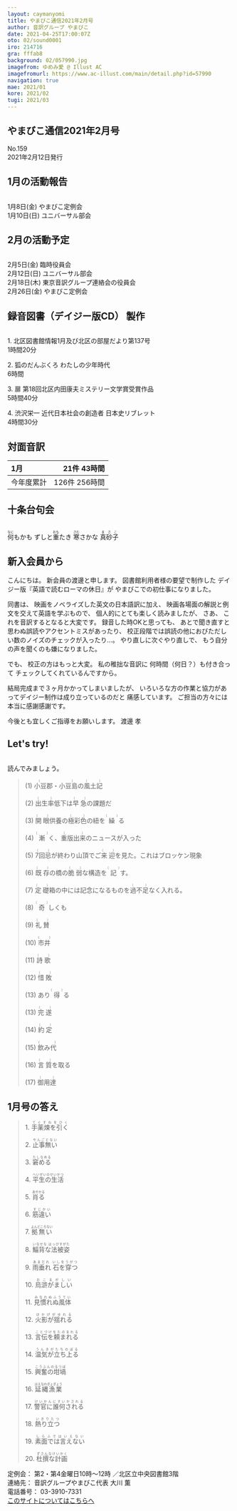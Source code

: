 ```yaml
---
layout: caymanyomi
title: やまびこ通信2021年2月号
author: 音訳グループ やまびこ
date: 2021-04-25T17:00:07Z
oto: 02/sound0001
iro: 214716
gra: fffab8
background: 02/057990.jpg
imagefrom: ゆめみ愛 @ Illust AC
imagefromurl: https://www.ac-illust.com/main/detail.php?id=57990
navigation: true
mae: 2021/01
kore: 2021/02
tugi: 2021/03
---
```

   


## <span data-dur="4.099" data-begin="2.750" id="xmri_0001">やまびこ通信2021年2月号</span>

<span data-dur="2.471" data-begin="6.849" id="xmri_0002">No.159</span>  
<span data-dur="4.686" data-begin="9.320" id="xmri_0003">2021年2月12日発行</span>


## <span data-dur="3.372" data-begin="18.565" id="xmri_0006">1月の活動報告</span>

<img class="migi" src="media/02/cut1.png" alt="" />


<span data-dur="2.027" data-begin="21.937" id="xmri_0007">1月8日(金)</span>
<span data-dur="2.602" data-begin="23.964" id="xmri_0008">やまびこ定例会</span>  
<span data-dur="2.06" data-begin="26.566" id="xmri_0009">1月10日(日)</span>
<span data-dur="3.204" data-begin="28.626" id="xmri_000A">ユニバーサル部会</span>

## <span data-dur="3.156" data-begin="31.830" id="xmri_000B">2月の活動予定</span>

<img class="migi" src="media/02/cut2.png" alt="" />


<span data-dur="1.917" data-begin="34.986" id="xmri_000C">2月5日(金)</span>
<span data-dur="2.472" data-begin="36.903" id="xmri_000D">臨時役員会</span>  
<span data-dur="2.224" data-begin="39.375" id="xmri_000E">2月12日(日)</span>
<span data-dur="2.504" data-begin="41.599" id="xmri_000F">ユニバーサル部会</span>  
<span data-dur="2.368" data-begin="44.103" id="xmri_0010">2月18日(木)</span>
<span data-dur="4.151" data-begin="46.471" id="xmri_0011">東京音訳グループ連絡会の役員会</span>  
<span data-dur="2.389" data-begin="50.622" id="xmri_0012">2月26日(金)</span>
<span data-dur="4.003" data-begin="53.011" id="xmri_0013">やまびこ定例会</span>

## <span data-dur="4.731" data-begin="57.014" id="xmri_0014">録音図書（デイジー版CD） 製作</span>

<img class="migi" src="media/02/cut3.png" alt="" />



<span data-dur="0.816" data-begin="63.306" id="xmri_0016">1.</span>
<span data-dur="5.883" data-begin="64.122" id="xmri_0017">北区図書館情報1月及び北区の部屋だより第137号</span>  
<span data-dur="2.593" data-begin="70.005" id="xmri_0018">1時間20分</span>

<span data-dur="0.704" data-begin="72.598" id="xmri_0019">2.</span>
<span data-dur="3.1" data-begin="73.302" id="xmri_001A">狐のだんぶくろ わたしの少年時代</span>  
<span data-dur="2.04" data-begin="76.402" id="xmri_001B">6時間</span>

<span data-dur="0.871" data-begin="78.442" id="xmri_001C">3.</span>
<span data-dur="5.704" data-begin="79.313" id="xmri_001D">扉 第18回北区内田康夫ミステリー文学賞受賞作品</span>  
<span data-dur="2.61" data-begin="85.017" id="xmri_001E">5時間40分</span>

<span data-dur="0.797" data-begin="87.627" id="xmri_001F">4.</span>
<span data-dur="4.978" data-begin="88.424" id="xmri_0020">渋沢栄一 近代日本社会の創造者 日本史リブレット</span>  
<span data-dur="3.343" data-begin="93.402" id="xmri_0021">4時間30分</span>

## <span data-dur="2.665" data-begin="96.745" id="xmri_0022">対面音訳</span>

<span data-dur="1.12" data-begin="99.410" id="xmri_0023">1月</span>|<span data-dur="2.506" data-begin="100.530" id="xmri_0024">21件 43時間</span>
|:---|---:|
<span data-dur="1.59" data-begin="103.036" id="xmri_0025">今年度累計</span>|<span data-dur="4.286" data-begin="104.626" id="xmri_0026">126件 256時間</span>

## <span data-dur="3.468" data-begin="108.912" id="xmri_0027">十条台句会</span>

<img class="migi" src="media/02/cut4.png" alt="" />


<span data-dur="11.467" data-begin="112.380" id="xmri_0028"><ruby>何<rt>なに</rt></ruby>もかも
ずしと<ruby>重<rt>おも</rt></ruby>たき
<ruby>寒<rt>さむ</rt></ruby>さかな</span>
<span data-dur="3.278" data-begin="123.847" id="xmri_002E" class="haigo"><ruby>真砂子<rt>まさこ</rt></ruby></span>

## <span data-dur="2.926" data-begin="127.125" id="xmri_002F">新入会員から</span>

<span data-dur="1.962" data-begin="130.051" id="xmri_0030">こんにちは。</span>
<span data-dur="3.427" data-begin="132.013" id="xmri_0031">新会員の渡邊と申します。</span>
<span data-dur="3.193" data-begin="135.440" id="xmri_0032">図書館利用者様の要望で制作した</span>
<span data-dur="3.456" data-begin="138.633" id="xmri_0033">デイジー版『英語で読むローマの休日』が</span>
<span data-dur="3.937" data-begin="142.089" id="xmri_0034">やまびこでの初仕事になりました。</span>

<span data-dur="1.121" data-begin="146.026" id="xmri_0035">同書は、</span>
<span data-dur="3.735" data-begin="147.147" id="xmri_0036">映画をノベライズした英文の日本語訳に加え、</span>
<span data-dur="4.901" data-begin="150.882" id="xmri_0037">映画各場面の解説と例文を交えて英語を学ぶもので、</span>
<span data-dur="3.271" data-begin="155.783" id="xmri_0038">個人的にとても楽しく読みましたが、</span>
<span data-dur="0.884" data-begin="159.054" id="xmri_0039">さあ、</span>
<span data-dur="3.814" data-begin="159.938" id="xmri_003A">これを音訳するとなると大変です。</span>
<span data-dur="2.665" data-begin="163.752" id="xmri_003B">録音した時OKと思っても、</span>
<span data-dur="4.523" data-begin="166.417" id="xmri_003C">あとで聞き直すと思わぬ誤読やアクセントミスがあったり、</span>
<span data-dur="6.954" data-begin="170.940" id="xmri_003D">校正段階では誤読の他におびただしい数のノイズのチェックが入ったり…。</span>
<span data-dur="2.266" data-begin="177.894" id="xmri_003E">やり直しに次ぐやり直しで、</span>
<span data-dur="4.739" data-begin="180.160" id="xmri_003F">もう自分の声を聞くのも嫌になりました。</span>

<span data-dur="0.86" data-begin="184.899" id="xmri_0040">でも、</span>
<span data-dur="3.098" data-begin="185.759" id="xmri_0041">校正の方はもっと大変。</span>
<span data-dur="2.137" data-begin="188.857" id="xmri_0042">私の稚拙な音訳に</span>
<span data-dur="3.563" data-begin="190.994" id="xmri_0043">何時間（何日？）も付き合って</span>
<span data-dur="3.502" data-begin="194.557" id="xmri_0044">チェックしてくれているんですから。</span>

<span data-dur="4.102" data-begin="198.059" id="xmri_0045">結局完成まで３ヶ月かかってしまいましたが、</span>
<span data-dur="5.671" data-begin="202.161" id="xmri_0046">いろいろな方の作業と協力があってデイジー制作は成り立っているのだと</span>
<span data-dur="2.418" data-begin="207.832" id="xmri_0047">痛感しています。</span>
<span data-dur="5.347" data-begin="210.250" id="xmri_0048">ご担当の方々には本当に感謝感謝です。</span>

<span data-dur="4.805" data-begin="215.597" id="xmri_0049">今後とも宜しくご指導をお願いします。</span>
<span data-dur="3.932" data-begin="220.402" id="xmri_004A" class="migi">渡邊 孝</span>


## <span data-dur="2.45" data-begin="224.834" id="xmri_004C">Let's try!</span>

<img class="migi" src="media/02/cut5.png" alt="" />


<span data-dur="3.486" data-begin="227.284" id="xmri_004D">読んでみましょう。</span>


<blockquote markdown="1">
(1) <ruby>小豆郡・小豆島<rt>（　　　）</rt></ruby>の<ruby>風土記<rt>（　　　）</rt></ruby>

(2) <ruby>出生率<rt>（　　　）</rt></ruby>低下は<ruby>早急<rt>（　　　）</rt></ruby>の課題だ

(3) <ruby>開眼<rt>（　　　）</rt></ruby>供養の<ruby>極彩色<rt>（　　　）</rt></ruby>の紐を<ruby>繰<rt>（　　　）</rt></ruby>る

(4) <ruby>漸<rt>（　　　）</rt></ruby>く、<ruby>重版出来<rt>（　　　）</rt></ruby>のニュースが入った

(5) <ruby>7回忌<rt>（　　　）</rt></ruby>が終わり山頂でご<ruby>来迎<rt>（　　　）</rt></ruby>を見た。これはブロッケン現象

(6) <ruby>既存<rt>（　　　）</rt></ruby>の橋の<ruby>脆弱<rt>（　　　）</rt></ruby>な構造を<ruby>記<rt>（　　　）</rt></ruby>す。

(7) <ruby>定礎<rt>（　　　）</rt></ruby>箱の中には記念になるものを<ruby>過不足<rt>（　　　）</rt></ruby>なく入れる。

(8) <ruby>奇<rt>（　　　）</rt></ruby>しくも

(9) <ruby>礼賛<rt>（　　　）</rt></ruby>

(10) <ruby>市井<rt>(　　　)</rt></ruby>

(11) <ruby>詩歌<rt>（　　　）</rt></ruby>

(12) <ruby>惜敗<rt>（　　　）</rt></ruby>

(13) あり<ruby>得<rt>（　　　）</rt></ruby>る

(13) <ruby>完遂<rt>（　　　）</rt></ruby>

(14) <ruby>約定<rt>（　　　）</rt></ruby>

(15) <ruby>飲み代<rt>(　　　)</rt></ruby>

(16) <ruby>言質<rt>（　　　）</rt></ruby>を取る

(17) <ruby>御用達<rt>（　　　）</rt></ruby>
</blockquote>
 
## <span data-dur="3.012" data-begin="234.596" id="xmri_004F">1月号の答え</span>

<blockquote markdown="1">
<span data-dur="0.815" data-begin="237.608" id="xmri_0050">1.</span>
<span data-dur="1.934" data-begin="238.423" id="xmri_0051"><ruby>手薬煉を引く<rt>てぐすねをひく</rt></ruby></span>

<span data-dur="0.704" data-begin="240.357" id="xmri_0052">2.</span>
<span data-dur="1.75" data-begin="241.061" id="xmri_0053"><ruby>止事無い<rt>やんごとない</rt></ruby></span>

<span data-dur="0.871" data-begin="242.811" id="xmri_0054">3.</span>
<span data-dur="1.63" data-begin="243.682" id="xmri_0055"><ruby>窘める<rt>たしなめる</rt></ruby></span>

<span data-dur="0.797" data-begin="245.312" id="xmri_0056">4.</span>
<span data-dur="2.227" data-begin="246.109" id="xmri_0057"><ruby>平生の生活<rt>へいぜいのせいかつ</rt></ruby></span>

<span data-dur="0.715" data-begin="248.336" id="xmri_0058">5.</span>
<span data-dur="1.51" data-begin="249.051" id="xmri_0059"><ruby>肖る<rt>あやかる</rt></ruby></span>

<span data-dur="0.859" data-begin="250.561" id="xmri_005A">6.</span>
<span data-dur="1.588" data-begin="251.420" id="xmri_005B"><ruby>筋違い<rt>すじかい</rt></ruby></span>

<span data-dur="0.828" data-begin="253.008" id="xmri_005C">7.</span>
<span data-dur="1.85" data-begin="253.836" id="xmri_005D"><ruby>拠無い<rt>よんどころない</rt></ruby></span>

<span data-dur="0.848" data-begin="255.686" id="xmri_005E">8.</span>
<span data-dur="2.28" data-begin="256.534" id="xmri_005F"><ruby>鯔背な法被姿<rt>いなせな はっぴすがた</rt></ruby></span>

<span data-dur="0.813" data-begin="258.814" id="xmri_0060">9.</span>
<span data-dur="2.481" data-begin="259.627" id="xmri_0061"><ruby>雨垂れ 石を穿つ<rt>あまだれ いしをうがつ</rt></ruby></span>

<span data-dur="0.801" data-begin="262.108" id="xmri_0062">10.</span>
<span data-dur="1.784" data-begin="262.909" id="xmri_0063"><ruby>烏滸がましい<rt>おこまがしい</rt></ruby></span>

<span data-dur="1.098" data-begin="264.693" id="xmri_0064">11.</span>
<span data-dur="2.05" data-begin="265.791" id="xmri_0065"><ruby>見慣れぬ風体<rt>みなれぬふうてい</rt></ruby></span>

<span data-dur="0.946" data-begin="267.841" id="xmri_0066">12.</span>
<span data-dur="1.913" data-begin="268.787" id="xmri_0067"><ruby>火影が揺れる<rt>ほかげがゆれる</rt></ruby></span>

<span data-dur="1.056" data-begin="270.700" id="xmri_0068">13.</span>
<span data-dur="2.225" data-begin="271.756" id="xmri_0069"><ruby>言伝を頼まれる<rt>ことづけをたのまれる</rt></ruby></span>

<span data-dur="1.005" data-begin="273.981" id="xmri_006A">14.</span>
<span data-dur="2.129" data-begin="274.986" id="xmri_006B"><ruby>温気が立ち上る<rt>うんきがたちのぼる</rt></ruby></span>

<span data-dur="0.961" data-begin="277.115" id="xmri_006C">15.</span>
<span data-dur="2.014" data-begin="278.076" id="xmri_006D"><ruby>興奮の坩堝<rt>こうふんのるつぼ</rt></ruby></span>

<span data-dur="1.088" data-begin="280.090" id="xmri_006E">16.</span>
<span data-dur="1.953" data-begin="281.178" id="xmri_006F"><ruby>延縄漁業<rt>はえなわぎょぎょう</rt></ruby></span>

<span data-dur="1.069" data-begin="283.131" id="xmri_0070">17.</span>
<span data-dur="2.361" data-begin="284.200" id="xmri_0071"><ruby>警官に誰何される<rt>けいかんにすいかされる</rt></ruby></span>

<span data-dur="1.096" data-begin="286.561" id="xmri_0072">18.</span>
<span data-dur="1.71" data-begin="287.657" id="xmri_0073"><ruby>熱り立つ<rt>いきりたつ</rt></ruby></span>

<span data-dur="1.096" data-begin="289.367" id="xmri_0074">19.</span>
<span data-dur="2.11" data-begin="290.463" id="xmri_0075"><ruby>素面では言えない<rt>しらふではいえない</rt></ruby></span>

<span data-dur="0.973" data-begin="292.573" id="xmri_0076">20.</span>
<span data-dur="2.135" data-begin="293.546" id="xmri_0077"><ruby>杜撰な計画<rt>ずさんなけいかく</rt></ruby></span>
</blockquote>


<span data-dur="1.205" data-begin="295.681" id="xmri_0078">定例会：</span>
<span data-dur="3.237" data-begin="296.886" id="xmri_0079">第2・第4金曜日10時～12時</span>
<span data-dur="3.048" data-begin="300.123" id="xmri_007A">／北区立中央図書館3階</span>  
<span data-dur="1.318" data-begin="303.171" id="xmri_007B">連絡先：</span>
<span data-dur="3.944" data-begin="304.489" id="xmri_007C">音訳グループやまびこ代表 大川 薫</span>  
<span data-dur="1.409" data-begin="308.433" id="xmri_007D">電話番号：</span>
<span data-dur="4.305" data-begin="309.842" id="xmri_007E">03-3910-7331</span>  
<a href="mailto:ymbk2016ml@gmail.com?Subject=やまびこウェブサイトについて" data-dur="5.93" data-begin="314.147" id="xmri_007F">このサイトについてはこちらへ</a>


